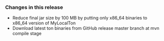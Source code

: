 ### Changes in this release

- Reduce final jar size by 100 MB by putting only x86_64 binaries to x86_64 version of MyLocalTon
- Download latest ton binaries from GitHub release master branch at mvn compile stage